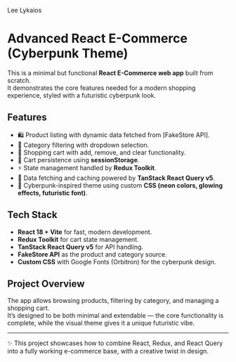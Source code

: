 Lee Lykaios

# Advanced React E-Commerce (Cyberpunk Theme)

This is a minimal but functional **React E-Commerce web app** built from scratch.  
It demonstrates the core features needed for a modern shopping experience, styled with a futuristic cyberpunk look.

## Features
- 🛍️ Product listing with dynamic data fetched from [FakeStore API].
- 📂 Category filtering with dropdown selection.
- 🛒 Shopping cart with add, remove, and clear functionality.
- 💾 Cart persistence using **sessionStorage**.
- ⚡ State management handled by **Redux Toolkit**.
- 🔄 Data fetching and caching powered by **TanStack React Query v5**.
- 🎨 Cyberpunk-inspired theme using custom **CSS (neon colors, glowing effects, futuristic font)**.

## Tech Stack
- **React 18 + Vite** for fast, modern development.
- **Redux Toolkit** for cart state management.
- **TanStack React Query v5** for API handling.
- **FakeStore API** as the product and category source.
- **Custom CSS** with Google Fonts (Orbitron) for the cyberpunk design.

## Project Overview
The app allows browsing products, filtering by category, and managing a shopping cart.  
It’s designed to be both minimal and extendable — the core functionality is complete, while the visual theme gives it a unique futuristic vibe.

---
✨ This project showcases how to combine React, Redux, and React Query into a fully working e-commerce base, with a creative twist in design.
